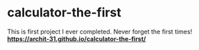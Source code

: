 # calculator-the-first
This is first project I ever completed. Never forget the first times!
<b>
https://archit-31.github.io/calculator-the-first/
</b>
